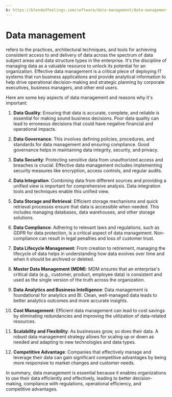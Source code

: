 ```yaml
---
b: https://blendedfeelings.com/software/data-management/data-management.md
---
```


# Data management 
refers to the practices, architectural techniques, and tools for achieving consistent access to and delivery of data across the spectrum of data subject areas and data structure types in the enterprise. It's the discipline of managing data as a valuable resource to unlock its potential for an organization. Effective data management is a critical piece of deploying IT systems that run business applications and provide analytical information to help drive operational decision-making and strategic planning by corporate executives, business managers, and other end users.

Here are some key aspects of data management and reasons why it's important:

1. **Data Quality**: Ensuring that data is accurate, complete, and reliable is essential for making sound business decisions. Poor data quality can lead to erroneous decisions that could have negative financial and operational impacts.

2. **Data Governance**: This involves defining policies, procedures, and standards for data management and ensuring compliance. Good governance helps in maintaining data integrity, security, and privacy.

3. **Data Security**: Protecting sensitive data from unauthorized access and breaches is crucial. Effective data management includes implementing security measures like encryption, access controls, and regular audits.

4. **Data Integration**: Combining data from different sources and providing a unified view is important for comprehensive analysis. Data integration tools and techniques enable this unified view.

5. **Data Storage and Retrieval**: Efficient storage mechanisms and quick retrieval processes ensure that data is accessible when needed. This includes managing databases, data warehouses, and other storage solutions.

6. **Data Compliance**: Adhering to relevant laws and regulations, such as GDPR for data protection, is a critical aspect of data management. Non-compliance can result in legal penalties and loss of customer trust.

7. **Data Lifecycle Management**: From creation to retirement, managing the lifecycle of data helps in understanding how data evolves over time and when it should be archived or deleted.

8. **Master Data Management (MDM)**: MDM ensures that an enterprise's critical data (e.g., customer, product, employee data) is consistent and used as the single version of the truth across the organization.

9. **Data Analytics and Business Intelligence**: Data management is foundational for analytics and BI. Clean, well-managed data leads to better analytics outcomes and more accurate insights.

10. **Cost Management**: Efficient data management can lead to cost savings by eliminating redundancies and improving the utilization of data-related resources.

11. **Scalability and Flexibility**: As businesses grow, so does their data. A robust data management strategy allows for scaling up or down as needed and adapting to new technologies and data types.

12. **Competitive Advantage**: Companies that effectively manage and leverage their data can gain significant competitive advantages by being more responsive to market changes and customer needs.

In summary, data management is essential because it enables organizations to use their data efficiently and effectively, leading to better decision-making, compliance with regulations, operational efficiency, and competitive advantages.
